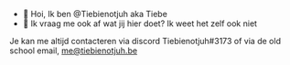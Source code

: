 - 👋 Hoi, Ik ben @Tiebienotjuh aka Tiebe
- 👀 Ik vraag me ook af wat jij hier doet? Ik weet het zelf ook niet

Je kan me altijd contacteren via discord Tiebienotjuh#3173 of via de old school email, me@tiebienotjuh.be

